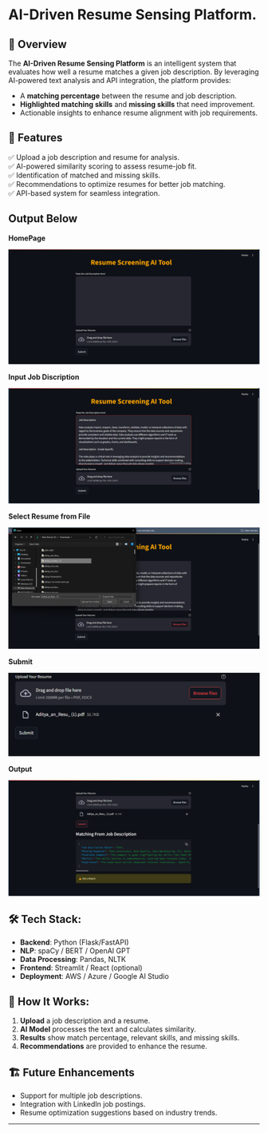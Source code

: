 # AI-Driven Resume Sensing Platform.


## 📌 Overview  
The **AI-Driven Resume Sensing Platform** is an intelligent system that evaluates how well a resume matches a given job description. By leveraging AI-powered text analysis and API integration, the platform provides:  
- A **matching percentage** between the resume and job description.  
- **Highlighted matching skills** and **missing skills** that need improvement.  
- Actionable insights to enhance resume alignment with job requirements.

## 🚀 Features  
✅ Upload a job description and resume for analysis.  
✅ AI-powered similarity scoring to assess resume-job fit.  
✅ Identification of matched and missing skills.  
✅ Recommendations to optimize resumes for better job matching.  
✅ API-based system for seamless integration. 


## Output Below


**HomePage**

![Homepage](https://github.com/adityakishor1/AI-Driven-Resume-Sensing-Platform/blob/024cf29b1640f4adb62776dd88481cb8aee43f36/img/homepage.png)

**Input Job Discription**

![JD](https://github.com/adityakishor1/AI-Driven-Resume-Sensing-Platform/blob/a04b833c68827ffff09878a3ca115781073feea8/img/JD.png)

**Select Resume from File**

![Input resume](https://github.com/adityakishor1/AI-Driven-Resume-Sensing-Platform/blob/a04b833c68827ffff09878a3ca115781073feea8/img/SeR.png)

**Submit**

![Submit](https://github.com/adityakishor1/AI-Driven-Resume-Sensing-Platform/blob/a04b833c68827ffff09878a3ca115781073feea8/img/Sub.png)

**Output**

![output](https://github.com/adityakishor1/AI-Driven-Resume-Sensing-Platform/blob/a04b833c68827ffff09878a3ca115781073feea8/img/Result.png)

## 🛠️ Tech Stack: 
- **Backend**: Python (Flask/FastAPI)  
- **NLP**: spaCy / BERT / OpenAI GPT  
- **Data Processing**: Pandas, NLTK  
- **Frontend**: Streamlit / React (optional)  
- **Deployment**: AWS / Azure / Google AI Studio  

## 🔧 How It Works:
1. **Upload** a job description and a resume.  
2. **AI Model** processes the text and calculates similarity.  
3. **Results** show match percentage, relevant skills, and missing skills.  
4. **Recommendations** are provided to enhance the resume.  



## 🏗️ Future Enhancements  
- Support for multiple job descriptions.  
- Integration with LinkedIn job postings.  
- Resume optimization suggestions based on industry trends.  

---
